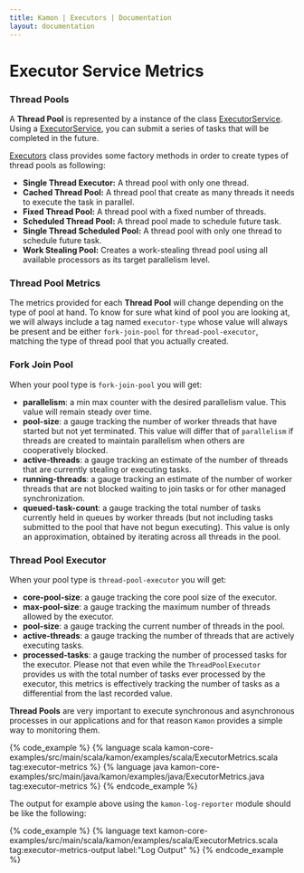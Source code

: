 ```yaml
---
title: Kamon | Executors | Documentation
layout: documentation
---
```


Executor Service Metrics
========================

### Thread Pools ###
A __Thread Pool__ is represented by a instance of the class [ExecutorService]. Using a [ExecutorService], you can submit a series of tasks that will be completed in the future.

[Executors] class provides some factory methods in order to create types of thread pools as following:

* __Single Thread Executor:__ A thread pool with only one thread.
* __Cached Thread Pool:__ A thread pool that create as many threads it needs to execute the task in parallel.
* __Fixed Thread Pool:__ A thread pool with a fixed number of threads.
* __Scheduled Thread Pool:__ A thread pool made to schedule future task.
* __Single Thread Scheduled Pool:__ A thread pool with only one thread to schedule future task.
* __Work Stealing Pool:__ Creates a work-stealing thread pool using all available processors as its target parallelism level.

### Thread Pool Metrics ###
The metrics provided for each __Thread Pool__ will change depending on the type of pool at hand. To know for sure what kind of pool you are looking at, we will always include a tag named `executor-type` whose value will always be
present and be either `fork-join-pool` for `thread-pool-executor`, matching the type of thread pool that you actually
created.

### Fork Join Pool ###

When your pool type is `fork-join-pool` you will get:

* __parallelism__: a min max counter with the desired parallelism value. This value will remain steady over time.
* __pool-size__: a gauge tracking the number of worker threads that have started but not yet terminated. This value will
differ that of `parallelism` if threads are created to maintain parallelism when others are cooperatively blocked.
* __active-threads__: a gauge tracking an estimate of the number of threads that are currently stealing or executing
tasks.
* __running-threads__: a gauge tracking an estimate of the number of worker threads that are not blocked waiting to join
tasks or for other managed synchronization.
* __queued-task-count__: a gauge tracking  the total number of tasks currently held in queues by worker threads (but not
including tasks submitted to the pool that have not begun executing). This value is only an approximation, obtained by
iterating across all threads in the pool.


### Thread Pool Executor ###

When your pool type is `thread-pool-executor` you will get:

* __core-pool-size__: a gauge tracking the core pool size of the executor.
* __max-pool-size__: a gauge tracking the maximum number of threads allowed by the executor.
* __pool-size__: a gauge tracking the current number of threads in the pool.
* __active-threads__: a gauge tracking the number of threads that are actively executing tasks.
* __processed-tasks__: a gauge tracking the number of processed tasks for the executor. Please not that even while the
`ThreadPoolExecutor` provides us with the total number of tasks ever processed by the executor, this metrics is effectively
tracking the number of tasks as a differential from the last recorded value.

__Thread Pools__ are very important to execute synchronous and asynchronous processes in our applications and for that reason `Kamon` provides a simple way to monitoring them.


{% code_example %}
{%   language scala kamon-core-examples/src/main/scala/kamon/examples/scala/ExecutorMetrics.scala tag:executor-metrics %}
{%   language java kamon-core-examples/src/main/java/kamon/examples/java/ExecutorMetrics.java tag:executor-metrics %}
{% endcode_example %}

The output for example above using the `kamon-log-reporter` module should be like the following:

{% code_example %}
{%   language text kamon-core-examples/src/main/scala/kamon/examples/scala/ExecutorMetrics.scala tag:executor-metrics-output label:"Log Output" %}
{% endcode_example %}

[ExecutorService]: https://docs.oracle.com/javase/8/docs/api/java/util/concurrent/ExecutorService.html
[Executors]: https://docs.oracle.com/javase/7/docs/api/java/util/concurrent/Executors.html
